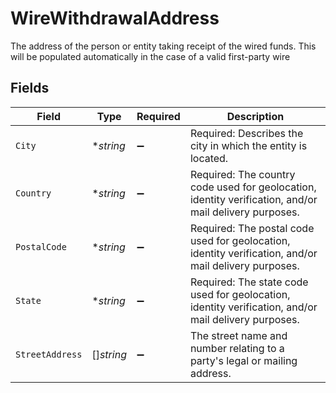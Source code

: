 # WireWithdrawalAddress

The address of the person or entity taking receipt of the wired funds. This will be populated automatically in the case of a valid first-party wire


## Fields

| Field                                                                                                  | Type                                                                                                   | Required                                                                                               | Description                                                                                            |
| ------------------------------------------------------------------------------------------------------ | ------------------------------------------------------------------------------------------------------ | ------------------------------------------------------------------------------------------------------ | ------------------------------------------------------------------------------------------------------ |
| `City`                                                                                                 | **string*                                                                                              | :heavy_minus_sign:                                                                                     | Required: Describes the city in which the entity is located.                                           |
| `Country`                                                                                              | **string*                                                                                              | :heavy_minus_sign:                                                                                     | Required: The country code used for geolocation, identity verification, and/or mail delivery purposes. |
| `PostalCode`                                                                                           | **string*                                                                                              | :heavy_minus_sign:                                                                                     | Required: The postal code used for geolocation, identity verification, and/or mail delivery purposes.  |
| `State`                                                                                                | **string*                                                                                              | :heavy_minus_sign:                                                                                     | Required: The state code used for geolocation, identity verification, and/or mail delivery purposes.   |
| `StreetAddress`                                                                                        | []*string*                                                                                             | :heavy_minus_sign:                                                                                     | The street name and number relating to a party's legal or mailing address.                             |